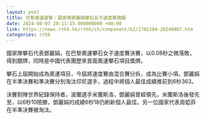 ```yaml
---
layout: post
title: 巴黎奧運直擊｜國家隊鄧麗娟攀石女子速度賽摘銀
date: 2024-08-07 20:11:15.000000000 +08:00
link: https://news.rthk.hk/rthk/ch/component/k2/1765204-20240807.htm
categories: rthk
---
```


國家隊攀石代表鄧麗娟，在巴黎奧運攀石女子速度賽決賽，以0.08秒之微落敗，得到銀牌，同時是中國代表團歷來首面奧運攀石項目獎牌。

攀石上屆開始成為奧運項目，今屆將速度賽由混合賽分拆，成為比賽小項。鄧麗娟在半準決賽和準決賽分別淘汰印尼選手，過程中將個人最佳成績推前到6秒363。

決賽對陣世界紀錄保持者，波蘭選手米蘭斯洛，鄧麗娟曾經領先，米蘭斯洛後發先至，以6秒10險勝，鄧麗娟的成績6秒18仍刷新個人最佳。另一位國家代表周婭菲在半準決賽被淘汰。
